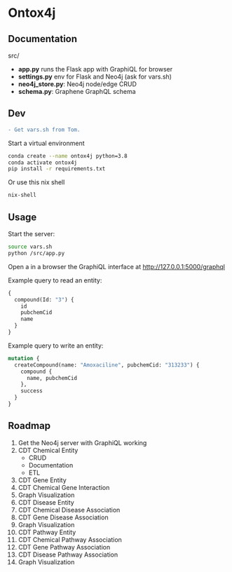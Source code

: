 # Ontox4j

## Documentation

src/
* **app.py** runs the Flask app with GraphiQL for browser
* **settings.py** env for Flask and Neo4j (ask for vars.sh)
* **neo4j_store.py**: Neo4j node/edge CRUD
* **schema.py**: Graphene GraphQL schema

## Dev
```diff
- Get vars.sh from Tom.
```

Start a virtual environment
```sh
conda create --name ontox4j python=3.8
conda activate ontox4j
pip install -r requirements.txt
```

Or use this nix shell
```sh
nix-shell
```
## Usage

Start the server:

```sh
source vars.sh
python /src/app.py
```

Open a in a browser the GraphiQL interface at http://127.0.0.1:5000/graphql

Example query to read an entity:

```graphql
{
  compound(Id: "3") {
    id
    pubchemCid
    name
  }
}
```

Example query to write an entity:

```graphql
mutation {
  createCompound(name: "Amoxaciline", pubchemCid: "313233") {
    compound {
      name, pubchemCid
    },
    success
  }
}
```


## Roadmap
1. Get the Neo4j server with GraphiQL working 
2. CDT Chemical Entity
    * CRUD
    * Documentation
    * ETL
3. CDT Gene Entity
4. CDT Chemical Gene Interaction
5. Graph Visualization
6. CDT Disease Entity
7. CDT Chemical Disease Association
8. CDT Gene Disease Association
9. Graph Visualization
10. CDT Pathway Entity
11. CDT Chemical Pathway Association
12. CDT Gene Pathway Association
13. CDT Disease Pathway Association
14. Graph Visualization